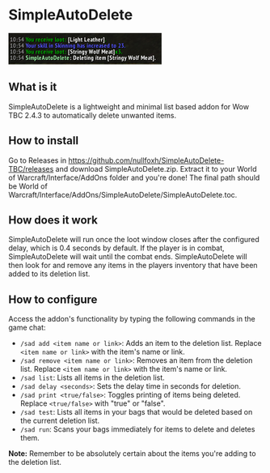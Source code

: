 # SimpleAutoDelete

![Screenshot](SimpleAutoDelete.png)

## What is it

SimpleAutoDelete is a lightweight and minimal list based addon for Wow TBC 2.4.3 to automatically delete unwanted items.

## How to install

Go to Releases in https://github.com/nullfoxh/SimpleAutoDelete-TBC/releases and download SimpleAutoDelete.zip. Extract it to your World of Warcraft/Interface/AddOns folder and you're done!
The final path should be World of Warcraft/Interface/AddOns/SimpleAutoDelete/SimpleAutoDelete.toc.

## How does it work

SimpleAutoDelete will run once the loot window closes after the configured delay, which is 0.4 seconds by default.
If the player is in combat, SimpleAutoDelete will wait until the combat ends. SimpleAutoDelete will then look for and remove any items in the players inventory that have been added to its deletion list.

## How to configure

Access the addon's functionality by typing the following commands in the game chat:

* `/sad add <item name or link>`: Adds an item to the deletion list. Replace `<item name or link>` with the item's name or link.
* `/sad remove <item name or link>`: Removes an item from the deletion list. Replace `<item name or link>` with the item's name or link.
* `/sad list`: Lists all items in the deletion list.
* `/sad delay <seconds>`: Sets the delay time in seconds for deletion.
* `/sad print <true/false>`: Toggles printing of items being deleted. Replace `<true/false>` with "true" or "false".
* `/sad test`: Lists all items in your bags that would be deleted based on the current deletion list.
* `/sad run`: Scans your bags immediately for items to delete and deletes them.

**Note:** Remember to be absolutely certain about the items you're adding to the deletion list.
